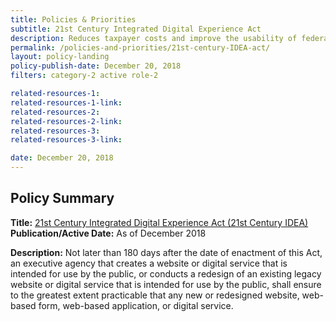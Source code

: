 ```yaml
---
title: Policies & Priorities
subtitle: 21st Century Integrated Digital Experience Act
description: Reduces taxpayer costs and improve the usability of federal websites by promoting electronic signatures, digital forms and self-service experiences.
permalink: /policies-and-priorities/21st-century-IDEA-act/
layout: policy-landing
policy-publish-date: December 20, 2018
filters: category-2 active role-2

related-resources-1: 
related-resources-1-link: 
related-resources-2: 
related-resources-2-link: 
related-resources-3:
related-resources-3-link:

date: December 20, 2018
---
```

## Policy Summary

**Title:** [21st Century Integrated Digital Experience Act (21st Century IDEA)](https://www.congress.gov/bill/115th-congress/house-bill/5759/text)
**Publication/Active Date:** As of December 2018

**Description:** Not later than 180 days after the date of enactment of this Act, an executive agency that creates a website or digital service that is intended for use by the public, or conducts a redesign of an existing legacy website or digital service that is intended for use by the public, shall ensure to the greatest extent practicable that any new or redesigned website, web-based form, web-based application, or digital service.
